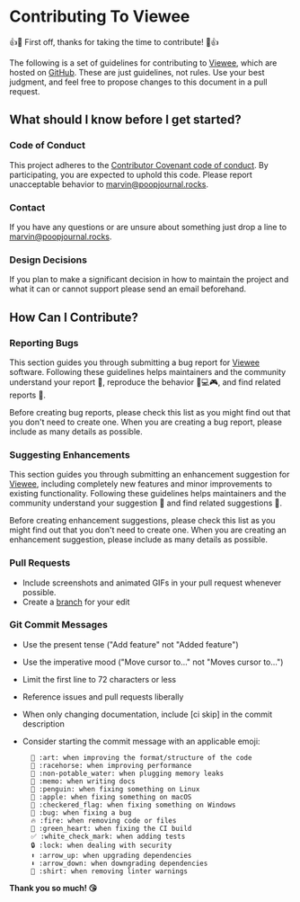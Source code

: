 # Contributing To Viewee

👍🎉 First off, thanks for taking the time to contribute! 🎉👍

The following is a set of guidelines for contributing to [Viewee](https://poopjournal.rocks/Viewee/), which are hosted on [GitHub](https://github.com/Crazy-Marvin/Viewee/).
These are just guidelines, not rules. Use your best judgment, and feel free to propose changes to this document in a pull request.

## What should I know before I get started?

### Code of Conduct

This project adheres to the [Contributor Covenant code of conduct](https://contributor-covenant.org/version/1/4/).
By participating, you are expected to uphold this code. Please report unacceptable behavior to [marvin@poopjournal.rocks](mailto:marvin@poopjournal.rocks).

### Contact

If you have any questions or are unsure about something just drop a line to [marvin@poopjournal.rocks](mailto:marvin@poopjournal.rocks).

### Design Decisions

If you plan to make a significant decision in how to maintain the project and what it can or cannot support please send an email beforehand. 

## How Can I Contribute?

### Reporting Bugs

This section guides you through submitting a bug report for [Viewee](https://poopjournal.rocks/Viewee/) software. Following these guidelines helps maintainers and the community understand your report 📝, reproduce the behavior 📱💻🎮, and find related reports 🔎.

Before creating bug reports, please check this list as you might find out that you don't need to create one. When you are creating a bug report, please include as many details as possible.

### Suggesting Enhancements

This section guides you through submitting an enhancement suggestion for [Viewee](https://poopjournal.rocks/Viewee/), including completely new features and minor improvements to existing functionality. Following these guidelines helps maintainers and the community understand your suggestion 📝 and find related suggestions 🔎.

Before creating enhancement suggestions, please check this list as you might find out that you don't need to create one. When you are creating an enhancement suggestion, please include as many details as possible.

### Pull Requests

+ Include screenshots and animated GIFs in your pull request whenever possible.
+ Create a [branch](https://guides.github.com/introduction/flow/) for your edit
    
### Git Commit Messages

+ Use the present tense ("Add feature" not "Added feature")
+ Use the imperative mood ("Move cursor to..." not "Moves cursor to...")
+ Limit the first line to 72 characters or less
+ Reference issues and pull requests liberally
+ When only changing documentation, include [ci skip] in the commit description
+ Consider starting the commit message with an applicable emoji:

        🎨 :art: when improving the format/structure of the code
        🐎 :racehorse: when improving performance
        🚱 :non-potable_water: when plugging memory leaks
        📝 :memo: when writing docs
        🐧 :penguin: when fixing something on Linux
        🍎 :apple: when fixing something on macOS
        🏁 :checkered_flag: when fixing something on Windows
        🐛 :bug: when fixing a bug
        🔥 :fire: when removing code or files
        💚 :green_heart: when fixing the CI build
        ✅ :white_check_mark: when adding tests
        🔒 :lock: when dealing with security
        ⬆️ :arrow_up: when upgrading dependencies
        ⬇️ :arrow_down: when downgrading dependencies
        👕 :shirt: when removing linter warnings
        
        
__Thank you so much! 😘__
